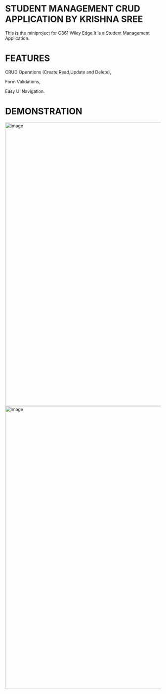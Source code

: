 ﻿# STUDENT MANAGEMENT CRUD APPLICATION BY KRISHNA SREE
This is the miniproject for C361 Wiley Edge.It is a Student Management Application.
# FEATURES
CRUD Operations (Create,Read,Update and Delete),

Form Validations,

Easy UI Navigation.

# DEMONSTRATION
<img width="914" alt="image" src="https://github.com/krishnasreekv/StudentManagement/assets/133502581/326fa508-af1b-450c-920f-4863b82b9e4b">
<img width="912" alt="image" src="https://github.com/krishnasreekv/StudentManagement/assets/133502581/6a73d898-ace0-4519-9da2-98f8e17923bc">

 
